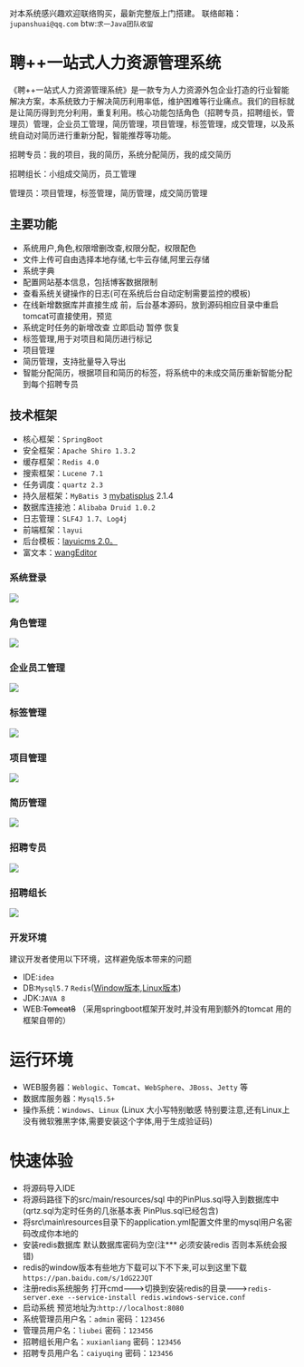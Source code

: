对本系统感兴趣欢迎联络购买，最新完整版上门搭建。 联络邮箱：`jupanshuai@qq.com` btw:`求一Java团队收留 `

# 聘++一站式人力资源管理系统
《聘++一站式人力资源管理系统》是一款专为人力资源外包企业打造的行业智能解决方案，本系统致力于解决简历利用率低，维护困难等行业痛点。我们的目标就是让简历得到充分利用，重复利用。核心功能包括角色（招聘专员，招聘组长，管理员）管理，企业员工管理，简历管理，项目管理，标签管理，成交管理，以及系统自动对简历进行重新分配，智能推荐等功能。

招聘专员：我的项目，我的简历，系统分配简历，我的成交简历

招聘组长：小组成交简历，员工管理

管理员：项目管理，标签管理，简历管理，成交简历管理


## 主要功能
* 系统用户,角色,权限增删改查,权限分配，权限配色<br/>
* 文件上传可自由选择本地存储,七牛云存储,阿里云存储
* 系统字典<br/>
* 配置网站基本信息，包括博客数据限制<br/>
* 查看系统关键操作的日志(可在系统后台自动定制需要监控的模板)<br/>
* 在线新增数据库并直接生成 前，后台基本源码，放到源码相应目录中重启tomcat可直接使用，预览<br/>
* 系统定时任务的新增改查 立即启动 暂停 恢复<br/>
* 标签管理,用于对项目和简历进行标记
* 项目管理
* 简历管理，支持批量导入导出
* 智能分配简历，根据项目和简历的标签，将系统中的未成交简历重新智能分配到每个招聘专员

## 技术框架
* 核心框架：`SpringBoot`
* 安全框架：`Apache Shiro 1.3.2`
* 缓存框架：`Redis 4.0`
* 搜索框架：`Lucene 7.1`
* 任务调度：`quartz 2.3`
* 持久层框架：`MyBatis 3` <a href="http://baomidou.oschina.io/mybatis-plus-doc/#/" target="_blank">mybatisplus</a> 2.1.4
* 数据库连接池：`Alibaba Druid 1.0.2`
* 日志管理：`SLF4J 1.7`、`Log4j`
* 前端框架：`layui`
* 后台模板：<a href="http://layuicms.gitee.io/layuicms2.0/index.html" target="_blank">layuicms 2.0。</a>
* 富文本：<a href="http://www.wangeditor.com/" target="_blank">wangEditor</a>

### 系统登录
![](https://github.com/zhupanlinch/PinPlus/blob/master/src/main/resources/static/images/%E7%99%BB%E5%BD%95%E9%A1%B5.png)
### 角色管理
![](https://github.com/zhupanlinch/PinPlus/blob/master/src/main/resources/static/images/%E8%A7%92%E8%89%B2%E7%AE%A1%E7%90%86.png)
### 企业员工管理
![](https://github.com/zhupanlinch/PinPlus/blob/master/src/main/resources/static/images/%E4%BC%81%E4%B8%9A%E5%91%98%E5%B7%A5%E7%AE%A1%E7%90%86.png)
### 标签管理
![](https://github.com/zhupanlinch/PinPlus/blob/master/src/main/resources/static/images/%E6%A0%87%E7%AD%BE%E7%AE%A1%E7%90%86.png)
### 项目管理
![](https://github.com/zhupanlinch/PinPlus/blob/master/src/main/resources/static/images/%E9%A1%B9%E7%9B%AE%E7%AE%A1%E7%90%86.png)
### 简历管理
![](https://github.com/zhupanlinch/PinPlus/blob/master/src/main/resources/static/images/%E7%AE%80%E5%8E%86%E7%AE%A1%E7%90%86.png)
### 招聘专员
![](https://github.com/zhupanlinch/PinPlus/blob/master/src/main/resources/static/images/%E6%8B%9B%E8%81%98%E4%B8%93%E5%91%98.png)
### 招聘组长
![](https://github.com/zhupanlinch/PinPlus/blob/master/src/main/resources/static/images/%E6%8B%9B%E8%81%98%E7%BB%84%E9%95%BF.png)

### 开发环境
建议开发者使用以下环境，这样避免版本带来的问题
* IDE:`idea`
* DB:`Mysql5.7`  `Redis`(<a href="https://github.com/MicrosoftArchive/redis/releases" target="_blank">Window版本</a>,<a href="https://redis.io/download" target="_blank">Linux版本</a>)
* JDK:`JAVA 8`
* WEB:<del>Tomcat8</del> （采用springboot框架开发时,并没有用到额外的tomcat 用的框架自带的）

# 运行环境
* WEB服务器：`Weblogic`、`Tomcat`、`WebSphere`、`JBoss`、`Jetty` 等
* 数据库服务器：`Mysql5.5+`
* 操作系统：`Windows`、`Linux` (Linux 大小写特别敏感 特别要注意,还有Linux上没有微软雅黑字体,需要安装这个字体,用于生成验证码)

# 快速体验
* 将源码导入IDE 
* 将源码路径下的src/main/resources/sql 中的PinPlus.sql导入到数据库中(qrtz.sql为定时任务的几张基本表 PinPlus.sql已经包含)
* 将src\main\resources目录下的application.yml配置文件里的mysql用户名密码改成你本地的
* 安装redis数据库 默认数据库密码为空(注*** 必须安装redis 否则本系统会报错)
* redis的window版本有些地方下载可以下不下来,可以到这里下载`https://pan.baidu.com/s/1dG22JQT`  
* 注册redis系统服务 打开cmd--->切换到安装redis的目录--->`redis-server.exe --service-install redis.windows-service.conf`
* 启动系统 预览地址为:`http://localhost:8080`  
* 系统管理员用户名：`admin` 密码：`123456`
* 管理员用户名：`liubei` 密码：`123456`
* 招聘组长用户名：`xuxianliang` 密码：`123456`
* 招聘专员用户名：`caiyuqing` 密码：`123456`
